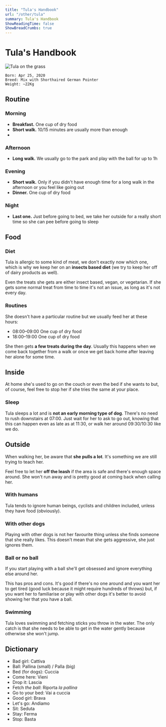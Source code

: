 ```yaml
---
title: "Tula's Handbook"
url: "/other/tula"
summary: Tula's Handbook
ShowReadingTime: false
ShowBreadCrumbs: true
---
```


# Tula's Handbook

![Tula on the grass](/assets/images/tula.png)

```
Born: Apr 25, 2020
Breed: Mix with Shorthaired German Pointer
Weight: ~22Kg
```

## Routine

### Morning
- **Breakfast.** One cup of dry food
- **Short walk.** 10/15 minutes are usually more than enough
- 
### Afternoon
- **Long walk.** We usually go to the park and play with the ball for up to 1h

### Evening
- **Short walk.** Only if you didn't have enough time for a long walk in the afternoon or you feel like going out
- **Dinner.** One cup of dry food

### Night
- **Last one.** Just before going to bed, we take her outside for a really short time so she can pee before going to sleep

## Food

### Diet

Tula is allergic to some kind of meat, we don't exactly now which one, which is why we keep her on an **insects based diet** (we try to keep her off of dairy products as well).

Even the treats she gets are either insect based, vegan, or vegetarian. If she gets some normal treat from time to time it's not an issue, as long as it's not every day.

### Routines

She doesn't have a particular routine but we usually feed her at these hours:
- 08:00–09:00 One cup of dry food
- 18:00–19:00 One cup of dry food

She then gets **a few treats during the day**. Usually this happens when we come back together from a walk or once we get back home after leaving her alone for some time.

## Inside

At home she's used to go on the couch or even the bed if she wants to but, of course, feel free to stop her if she tries the same at your place.

### Sleep

Tula sleeps a lot and is **not an early morning type of dog**. 
There's no need to rush downstairs at 07:00. Just wait for her to ask to go out, knowing that this can happen even as late as at 11:30, or walk her around 09:30/10:30 like we do.

## Outside

When walking her, be aware that **she pulls a lot**. It's something we are still trying to teach her.

Feel free to let her **off the leash** if the area is safe and there's enough space around. She won't run away and is pretty good at coming back when calling her.

### With humans

Tula tends to ignore human beings, cyclists and children included, unless they have food (obviously).

### With other dogs

Playing with other dogs is not her favourite thing unless she finds someone that she really likes.
This doesn't mean that she gets aggressive, she just ignores them.

### Ball or no ball

If you start playing with a ball she'll get obsessed and ignore everything else around her.

This has pros and cons. It's good if there's no one around and you want her to get tired (good luck because it might require hundreds of throws) but, if you want her to familiarise or play with other dogs it's better to avoid showing her that you have a ball.

### Swimming

Tula loves swimming and fetching sticks you throw in the water. The only catch is that she needs to be able to get in the water gently because otherwise she won't jump.

## Dictionary

- Bad girl: Cattiva
- Ball: Pallina (small) / Palla (big)
- Bed (for dogs): Cuccia
- Come here: Vieni
- Drop it: Lascia
- Fetch *the ball*: Riporta *la pallina*
- Go to your bed: Vai a cuccia
- Good girl: Brava
- Let's go: Andiamo
- Sit: Seduta
- Stay: Ferma
- Stop: Basta
